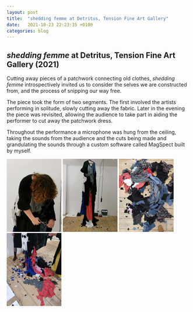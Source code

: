 ```yaml
---
layout: post
title:  "shedding femme at Detritus, Tension Fine Art Gallery"
date:   2021-10-23 22:23:35 +0100
categories: blog
---
```


<h2><i>shedding femme</i> at Detritus, Tension Fine Art Gallery (2021)</h2>

Cutting away pieces of a patchwork connecting old clothes, <i>shedding femme</i> introspectively invited us to consider the selves we are constructed from, and the process of snipping our way free.

The piece took the form of two segments. The first involved the artists performing in solitude, slowly cutting away the fabric. Later in the evening the piece was revisited, allowing the audience to take part in aiding the performer to cut away the patchwork dress.

Throughout the performance a microphone was hung from the ceiling, taking the sounds from the audience and the cuts being made and grandulating the sounds through a custom software called MagSpect built by myself.

<img src="/assets/img/sheddingfemme/midperformance.jpeg" height="200" width="150"/>
<img src="/assets/img/sheddingfemme/endofpart1.jpeg" height="200" width="150"/> 
<img src="/assets/img/sheddingfemme/end.jpeg" height="200" width="150"/>
<img src="/assets/img/sheddingfemme/castoffs.jpeg" height="200" width="150"/>

